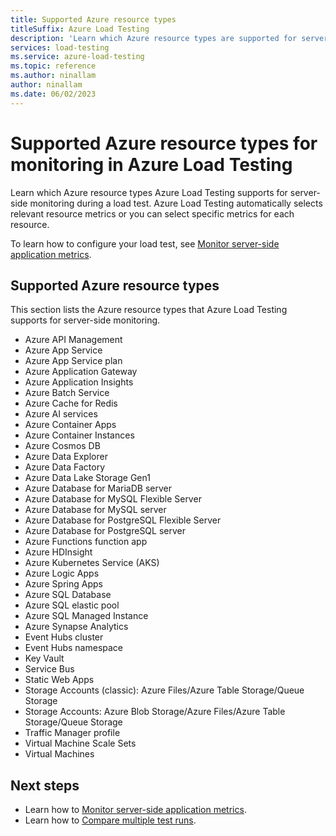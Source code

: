 ```yaml
---
title: Supported Azure resource types
titleSuffix: Azure Load Testing
description: 'Learn which Azure resource types are supported for server-side monitoring in Azure Load Testing. You can select specific metrics to be monitored during a load test.'
services: load-testing
ms.service: azure-load-testing
ms.topic: reference
ms.author: ninallam
author: ninallam
ms.date: 06/02/2023
---
```


# Supported Azure resource types for monitoring in Azure Load Testing

Learn which Azure resource types Azure Load Testing supports for server-side monitoring during a load test. Azure Load Testing automatically selects relevant resource metrics or you can select specific metrics for each resource.

To learn how to configure your load test, see [Monitor server-side application metrics](./how-to-monitor-server-side-metrics.md).

## Supported Azure resource types

This section lists the Azure resource types that Azure Load Testing supports for server-side monitoring.

* Azure API Management
* Azure App Service
* Azure App Service plan
* Azure Application Gateway
* Azure Application Insights
* Azure Batch Service
* Azure Cache for Redis
* Azure AI services
* Azure Container Apps
* Azure Container Instances
* Azure Cosmos DB
* Azure Data Explorer
* Azure Data Factory
* Azure Data Lake Storage Gen1
* Azure Database for MariaDB server
* Azure Database for MySQL Flexible Server
* Azure Database for MySQL server
* Azure Database for PostgreSQL Flexible Server
* Azure Database for PostgreSQL server
* Azure Functions function app
* Azure HDInsight
* Azure Kubernetes Service (AKS)
* Azure Logic Apps
* Azure Spring Apps
* Azure SQL Database
* Azure SQL elastic pool
* Azure SQL Managed Instance
* Azure Synapse Analytics
* Event Hubs cluster
* Event Hubs namespace
* Key Vault
* Service Bus
* Static Web Apps
* Storage Accounts (classic): Azure Files/Azure Table Storage/Queue Storage
* Storage Accounts: Azure Blob Storage/Azure Files/Azure Table Storage/Queue Storage
* Traffic Manager profile
* Virtual Machine Scale Sets
* Virtual Machines

## Next steps

* Learn how to [Monitor server-side application metrics](./how-to-monitor-server-side-metrics.md).
* Learn how to [Compare multiple test runs](./how-to-compare-multiple-test-runs.md).
